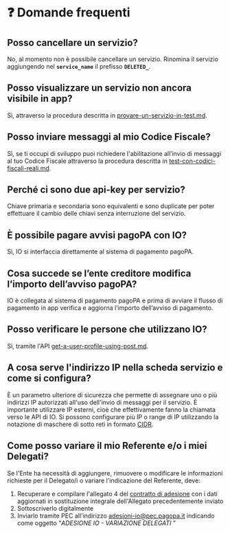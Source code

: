 # ❓ Domande frequenti

## Posso cancellare un servizio? <a href="#_83y14hsjdn6v" id="_83y14hsjdn6v"></a>

No, al momento non è possibile cancellare un servizio. Rinomina il servizio aggiungendo nel **`service_name`** il prefisso **`DELETED_`**.

## Posso visualizzare un servizio non ancora visibile in app? <a href="#_qdyx5in7ehzu" id="_qdyx5in7ehzu"></a>

Sì, attraverso la procedura descritta in [provare-un-servizio-in-test.md](../funzionalita/pubblicare-un-servizio/provare-un-servizio-in-test.md "mention").

## Posso inviare messaggi al mio Codice Fiscale? <a href="#_j7qvd8w3m7d3" id="_j7qvd8w3m7d3"></a>

Sì, se ti occupi di sviluppo puoi richiedere l'abilitazione all’invio di messaggi al tuo Codice Fiscale attraverso la procedura descritta in [test-con-codici-fiscali-reali.md](../abilitazioni/test-con-codici-fiscali-reali.md "mention").

## Perché ci sono due api-key per servizio? <a href="#_yh37o49fdqms" id="_yh37o49fdqms"></a>

Chiave primaria e secondaria sono equivalenti e sono duplicate per poter effettuare il cambio delle chiavi senza interruzione del servizio.

## È possibile pagare avvisi pagoPA con IO? <a href="#_988rdlxl8epv" id="_988rdlxl8epv"></a>

Sì, IO si interfaccia direttamente al sistema di pagamento pagoPA.&#x20;

## Cosa succede se l’ente creditore modifica l’importo dell’avviso pagoPA? <a href="#_5aw10uhddmcy" id="_5aw10uhddmcy"></a>

IO è collegata al sistema di pagamento pagoPA e prima di avviare il flusso di pagamento in app verifica e aggiorna l’importo dell’avviso di pagamento.

## Posso verificare le persone che utilizzano IO?

Sì, tramite l'API [get-a-user-profile-using-post.md](../api/api-messaggi/get-a-user-profile-using-post.md "mention").

## A cosa serve l'indirizzo IP nella scheda servizio e come si configura?

È un parametro ulteriore di sicurezza che permette di assegnare uno o più indirizzi IP autorizzati all'uso dell'invio di messaggi per il servizio. È importante utilizzare IP esterni, cioè che effettivamente fanno la chiamata verso le API di IO. Si possono configurare più IP o range di IP utilizzando la notazione di maschere di sotto reti in formato [CIDR](https://it.wikipedia.org/wiki/Maschera\_di\_sottorete).

## Come posso variare il mio Referente e/o i miei Delegati?

Se l'Ente ha necessità di aggiungere, rimuovere o modificare le informazioni richieste per il Delegato/i o variare l'indicazione del Referente, deve:

1. Recuperare e compilare l'allegato 4 del [contratto di adesione](https://io.italia.it/assets/download/it/accordo-di-adesione-IO-2.4.zip) con i dati aggiornati in sostituzione integrale dell'Allegato precedentemente inviato
2. Sottoscriverlo digitalmente&#x20;
3. Inviarlo tramite PEC all'indirizzo [adesioni-io@pec.pagopa.it](mailto:adesioni-io@pec.pagopa.it)  indicando come oggetto “_ADESIONE IO - VARIAZIONE DELEGATI_ ”
